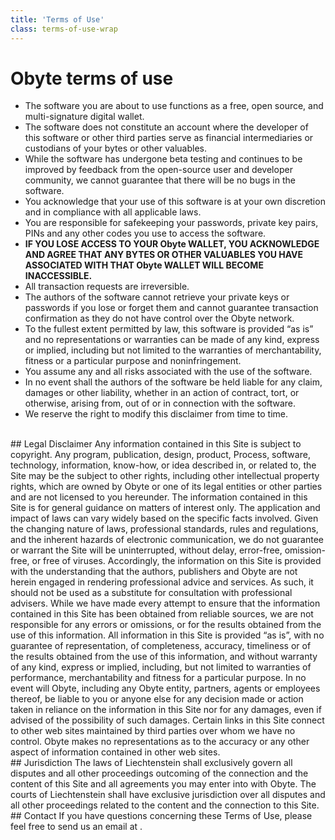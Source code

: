 ```yaml
---
title: 'Terms of Use'
class: terms-of-use-wrap
---
```


# Obyte terms of use
* The software you are about to use functions as a free, open source, and multi-signature digital wallet.
* The software does not constitute an account where the developer of this software or other third parties serve as financial intermediaries or custodians of your bytes or other valuables.
* While the software has undergone beta testing and continues to be improved by feedback from the open-source user and developer community, we cannot guarantee that there will be no bugs in the software.
* You acknowledge that your use of this software is at your own discretion and in compliance with all applicable laws.
* You are responsible for safekeeping your passwords, private key pairs, PINs and any other codes you use to access the software.
* **IF YOU LOSE ACCESS TO YOUR Obyte WALLET, YOU ACKNOWLEDGE AND AGREE THAT ANY BYTES OR OTHER VALUABLES YOU HAVE ASSOCIATED WITH THAT Obyte WALLET WILL BECOME INACCESSIBLE.**
* All transaction requests are irreversible.
* The authors of the software cannot retrieve your private keys or passwords if you lose or forget them and cannot guarantee transaction confirmation as they do not have control over the Obyte network.
* To the fullest extent permitted by law, this software is provided “as is” and no representations or warranties can be made of any kind, express or implied, including but not limited to the warranties of merchantability, fitness or a particular purpose and noninfringement.
* You assume any and all risks associated with the use of the software.
* In no event shall the authors of the software be held liable for any claim, damages or other liability, whether in an action of contract, tort, or otherwise, arising from, out of or in connection with the software.
* We reserve the right to modify this disclaimer from time to time.

<br>
## Legal Disclaimer
Any information contained in this Site is subject to copyright. Any program, publication, design, product, Process, software, technology, information, know-how, or idea described in, or related to, the Site may be the subject to other rights, including other intellectual property rights, which are owned by Obyte or one of its legal entities or other parties and are not licensed to you hereunder. The information contained in this Site is for general guidance on matters of interest only. The application and impact of laws can vary widely based on the specific facts involved. Given the changing nature of laws, professional standards, rules and regulations, and the inherent hazards of electronic communication, we do not guarantee or warrant the Site will be uninterrupted, without delay, error-free, omission-free, or free of viruses. Accordingly, the information on this Site is provided with the understanding that the authors, publishers and Obyte are not herein engaged in rendering professional advice and services. As such, it should not be used as a substitute for consultation with professional advisers. While we have made every attempt to ensure that the information contained in this Site has been obtained from reliable sources, we are not responsible for any errors or omissions, or for the results obtained from the use of this information. All information in this Site is provided “as is”, with no guarantee of representation, of completeness, accuracy, timeliness or of the results obtained from the use of this information, and without warranty of any kind, express or implied, including, but not limited to warranties of performance, merchantability and fitness for a particular purpose. In no event will Obyte, including any Obyte entity, partners, agents or employees thereof, be liable to you or anyone else for any decision made or action taken in reliance on the information in this Site nor for any damages, even if advised of the possibility of such damages. Certain links in this Site connect to other web sites maintained by third parties over whom we have no control. Obyte makes no representations as to the accuracy or any other aspect of information contained in other web sites.
<br>
## Jurisdiction
The laws of Liechtenstein shall exclusively govern all disputes and all other proceedings outcoming of the connection and the content of this Site and all agreements you may enter into with Obyte. The courts of Liechtenstein shall have exclusive jurisdiction over all disputes and all other proceedings related to the content and the connection to this Site.
<br>
## Contact
If you have questions concerning these Terms of Use, please feel free to send us an email at <script>document.write('<a href="mailto:o'); document.write('@'); document.write('obyte.org">o'); document.write('@'); document.write('obyte.org</a>');</script>.
